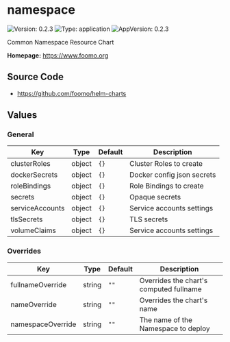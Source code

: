 # namespace

![Version: 0.2.3](https://img.shields.io/badge/Version-0.2.3-informational?style=flat-square) ![Type: application](https://img.shields.io/badge/Type-application-informational?style=flat-square) ![AppVersion: 0.2.3](https://img.shields.io/badge/AppVersion-0.2.3-informational?style=flat-square)

Common Namespace Resource Chart

**Homepage:** <https://www.foomo.org>

## Source Code

* <https://github.com/foomo/helm-charts>

## Values

### General

| Key | Type | Default | Description |
|-----|------|---------|-------------|
| clusterRoles | object | `{}` | Cluster Roles to create |
| dockerSecrets | object | `{}` | Docker config json secrets |
| roleBindings | object | `{}` | Role Bindings to create |
| secrets | object | `{}` | Opaque secrets |
| serviceAccounts | object | `{}` | Service accounts settings |
| tlsSecrets | object | `{}` | TLS secrets |
| volumeClaims | object | `{}` | Service accounts settings |

### Overrides

| Key | Type | Default | Description |
|-----|------|---------|-------------|
| fullnameOverride | string | `""` | Overrides the chart's computed fullname |
| nameOverride | string | `""` | Overrides the chart's name |
| namespaceOverride | string | `""` | The name of the Namespace to deploy |
